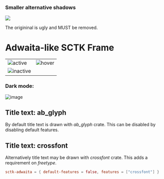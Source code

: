 ### Smaller alternative shadows

![](./showcase.png)

The origininal is ugly and MUST be removed.

# Adwaita-like SCTK Frame


|   |   |
|---|---|
|![active](https://i.imgur.com/WdO8e0i.png)|![hover](https://i.imgur.com/TkUq2WF.png)|
![inactive](https://i.imgur.com/MTFdSjK.png)|

### Dark mode:
![image](https://user-images.githubusercontent.com/20758186/169424673-3b9fa022-f112-4928-8360-305a714ba979.png)

## Title text: ab_glyph
By default title text is drawn with _ab_glyph_ crate. This can be disabled by disabling default features.

## Title text: crossfont
Alternatively title text may be drawn with _crossfont_ crate. This adds a requirement on _freetype_.

```toml
sctk-adwaita = { default-features = false, features = ["crossfont"] }
```
